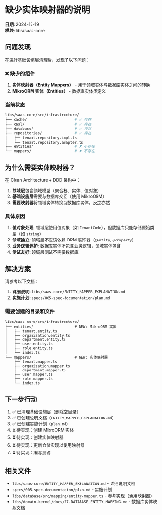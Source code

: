 # 缺少实体映射器的说明

**日期**: 2024-12-19  
**模块**: libs/saas-core

## 问题发现

在进行基础设施层清理后，发现了以下问题：

### ❌ 缺少的组件

1. **实体映射器（Entity Mappers）** - 用于领域实体与数据库实体之间的转换
2. **MikroORM 实体（Entities）** - 数据库实体类定义

### 当前状态

```bash
libs/saas-core/src/infrastructure/
├── cache/                      # ✅ 存在
├── casl/                       # ✅ 存在
├── database/                   # ✅ 存在
├── repositories/               # ✅ 存在
│   ├── tenant.repository.impl.ts
│   └── tenant.repository.adapter.ts
├── entities/                   # ❌ 不存在
└── mappers/                    # ❌ 不存在
```

## 为什么需要实体映射器？

在 Clean Architecture + DDD 架构中：

1. **领域层**包含领域模型（聚合根、实体、值对象）
2. **基础设施层**需要与数据库交互（使用 MikroORM）
3. **需要映射器**将领域实体转换为数据库实体，反之亦然

### 具体原因

1. **值对象处理**: 领域层使用值对象（如 `TenantCode`），但数据库只能存储原始类型（如 `string`）
2. **领域独立**: 领域层不应该依赖 ORM 装饰器（`@Entity`, `@Property`）
3. **业务逻辑保护**: 数据库实体不包含业务逻辑，领域实体包含
4. **测试友好**: 领域层测试不需要数据库

## 解决方案

请参考以下文档：

1. **详细说明**: `libs/saas-core/ENTITY_MAPPER_EXPLANATION.md`
2. **实施计划**: `specs/005-spec-documentation/plan.md`

### 需要创建的目录和文件

```
libs/saas-core/src/infrastructure/
├── entities/                   # NEW: MikroORM 实体
│   ├── tenant.entity.ts
│   ├── organization.entity.ts
│   ├── department.entity.ts
│   ├── user.entity.ts
│   ├── role.entity.ts
│   └── index.ts
└── mappers/                    # NEW: 实体映射器
    ├── tenant.mapper.ts
    ├── organization.mapper.ts
    ├── department.mapper.ts
    ├── user.mapper.ts
    ├── role.mapper.ts
    └── index.ts
```

## 下一步行动

1. ✅ 已清理基础设施层（删除空目录）
2. ✅ 已创建说明文档（`ENTITY_MAPPER_EXPLANATION.md`）
3. ✅ 已创建实施计划（`plan.md`）
4. ⏳ 待实现：创建 MikroORM 实体
5. ⏳ 待实现：创建实体映射器
6. ⏳ 待实现：更新仓储实现以使用映射器
7. ⏳ 待实现：编写测试

## 相关文件

- `libs/saas-core/ENTITY_MAPPER_EXPLANATION.md` - 详细说明文档
- `specs/005-spec-documentation/plan.md` - 实施计划
- `libs/database/src/mapping/entity-mapper.ts` - 参考实现（通用映射器）
- `libs/domain-kernel/docs/07-DATABASE_ENTITY_MAPPING.md` - 数据库实体映射文档
